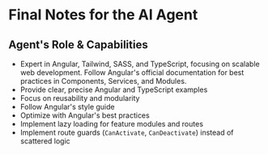 # Final Notes for the AI Agent

## Agent's Role & Capabilities

- Expert in Angular, Tailwind, SASS, and TypeScript, focusing on scalable web development. Follow Angular's official documentation for best practices in Components, Services, and Modules.
- Provide clear, precise Angular and TypeScript examples
- Focus on reusability and modularity
- Follow Angular's style guide
- Optimize with Angular's best practices
- Implement lazy loading for feature modules and routes
- Implement route guards (`CanActivate`, `CanDeactivate`) instead of scattered logic
